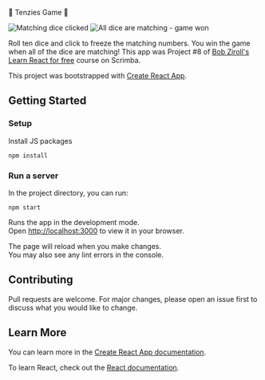 🎲 Tenzies Game 🎲

![Matching dice clicked](https://user-images.githubusercontent.com/78288118/182873996-ea5da9e8-d556-4061-8a27-4671ff00beb5.png)
![All dice are matching - game won](https://user-images.githubusercontent.com/78288118/182874019-f5695642-acf4-47fe-b0c9-708491a6e88f.png)



Roll ten dice and click to freeze the matching numbers. You win the game when all of the dice are matching! This app was Project #8 of [Bob Ziroll's](https://github.com/bobziroll) <a href="https://scrimba.com/learn/learnreact">Learn React for free</a> course on Scrimba.

This project was bootstrapped with [Create React App](https://github.com/facebook/create-react-app).

## Getting Started

### Setup
Install JS packages
```
npm install
```
### Run a server
In the project directory, you can run:
```
npm start
```
Runs the app in the development mode.\
Open [http://localhost:3000](http://localhost:3000) to view it in your browser.

The page will reload when you make changes.\
You may also see any lint errors in the console.

## Contributing
Pull requests are welcome. For major changes, please open an issue first to discuss what you would like to change.

## Learn More

You can learn more in the [Create React App documentation](https://facebook.github.io/create-react-app/docs/getting-started).

To learn React, check out the [React documentation](https://reactjs.org/).

